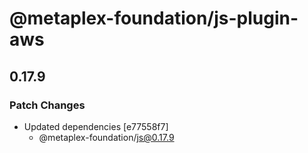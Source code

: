 # @metaplex-foundation/js-plugin-aws

## 0.17.9

### Patch Changes

- Updated dependencies [e77558f7]
  - @metaplex-foundation/js@0.17.9
